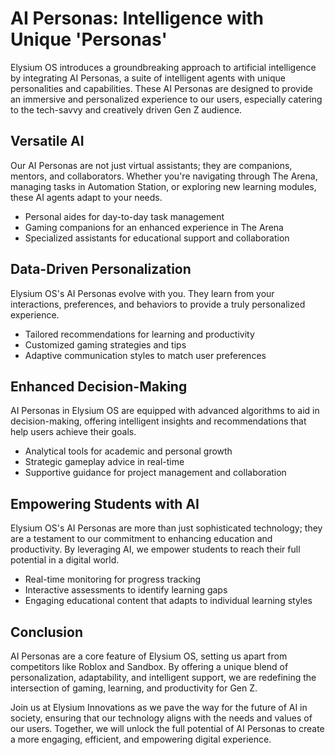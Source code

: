 # AI Personas: Intelligence with Unique 'Personas'

Elysium OS introduces a groundbreaking approach to artificial intelligence by integrating AI Personas, a suite of intelligent agents with unique personalities and capabilities. These AI Personas are designed to provide an immersive and personalized experience to our users, especially catering to the tech-savvy and creatively driven Gen Z audience.

## Versatile AI

Our AI Personas are not just virtual assistants; they are companions, mentors, and collaborators. Whether you're navigating through The Arena, managing tasks in Automation Station, or exploring new learning modules, these AI agents adapt to your needs.

- Personal aides for day-to-day task management
- Gaming companions for an enhanced experience in The Arena
- Specialized assistants for educational support and collaboration

## Data-Driven Personalization

Elysium OS's AI Personas evolve with you. They learn from your interactions, preferences, and behaviors to provide a truly personalized experience.

- Tailored recommendations for learning and productivity
- Customized gaming strategies and tips
- Adaptive communication styles to match user preferences

## Enhanced Decision-Making

AI Personas in Elysium OS are equipped with advanced algorithms to aid in decision-making, offering intelligent insights and recommendations that help users achieve their goals.

- Analytical tools for academic and personal growth
- Strategic gameplay advice in real-time
- Supportive guidance for project management and collaboration

## Empowering Students with AI

Elysium OS's AI Personas are more than just sophisticated technology; they are a testament to our commitment to enhancing education and productivity. By leveraging AI, we empower students to reach their full potential in a digital world.

- Real-time monitoring for progress tracking
- Interactive assessments to identify learning gaps
- Engaging educational content that adapts to individual learning styles

## Conclusion

AI Personas are a core feature of Elysium OS, setting us apart from competitors like Roblox and Sandbox. By offering a unique blend of personalization, adaptability, and intelligent support, we are redefining the intersection of gaming, learning, and productivity for Gen Z.

Join us at Elysium Innovations as we pave the way for the future of AI in society, ensuring that our technology aligns with the needs and values of our users. Together, we will unlock the full potential of AI Personas to create a more engaging, efficient, and empowering digital experience.